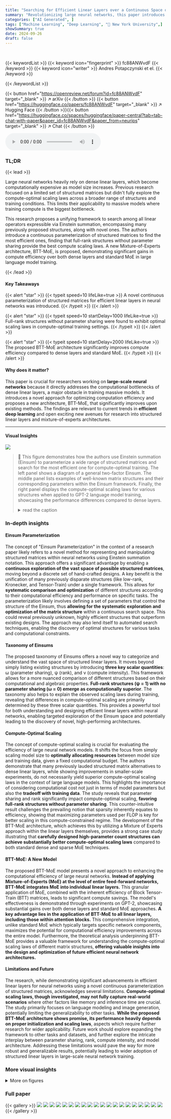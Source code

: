 ```yaml
---
title: "Searching for Efficient Linear Layers over a Continuous Space of Structured Matrices"
summary: "Revolutionizing large neural networks, this paper introduces a continuous parameterization of structured matrices, discovering that full-rank structures without parameter sharing achieve optimal scali..."
categories: ["AI Generated", ]
tags: ["Machine Learning", "Deep Learning", "🏢 New York University",]
showSummary: true
date: 2024-09-26
draft: false
---
```


<br>

{{< keywordList >}}
{{< keyword icon="fingerprint" >}} fc88ANWvdF {{< /keyword >}}
{{< keyword icon="writer" >}} Andres Potapczynski et el. {{< /keyword >}}
 
{{< /keywordList >}}

{{< button href="https://openreview.net/forum?id=fc88ANWvdF" target="_blank" >}}
↗ arXiv
{{< /button >}}
{{< button href="https://huggingface.co/papers/fc88ANWvdF" target="_blank" >}}
↗ Hugging Face
{{< /button >}}{{< button href="https://huggingface.co/spaces/huggingface/paper-central?tab=tab-chat-with-paper&paper_id=fc88ANWvdF&paper_from=neurips" target="_blank" >}}
↗ Chat
{{< /button >}}




<audio controls>
    <source src="https://ai-paper-reviewer.com/fc88ANWvdF/podcast.wav" type="audio/wav">
    Your browser does not support the audio element.
</audio>


### TL;DR


{{< lead >}}

Large neural networks heavily rely on dense linear layers, which become computationally expensive as model size increases.  Previous research focused on a limited set of structured matrices but didn't fully explore the compute-optimal scaling laws across a broader range of structures and training conditions. This limits their applicability to massive models where training compute is the biggest bottleneck.  

This research proposes a unifying framework to search among all linear operators expressible via Einstein summation, encompassing many previously proposed structures, along with novel ones. The authors introduce a continuous parameterization of structured matrices to find the most efficient ones, finding that full-rank structures without parameter sharing provide the best compute scaling laws. A new Mixture-of-Experts architecture, BTT-MoE, is proposed, demonstrating significant gains in compute efficiency over both dense layers and standard MoE in large language model training. 

{{< /lead >}}


#### Key Takeaways

{{< alert "star" >}}
{{< typeit speed=10 lifeLike=true >}} A novel continuous parameterization of structured matrices for efficient linear layers in neural networks was introduced. {{< /typeit >}}
{{< /alert >}}

{{< alert "star" >}}
{{< typeit speed=10 startDelay=1000 lifeLike=true >}} Full-rank structures without parameter sharing were found to exhibit optimal scaling laws in compute-optimal training settings. {{< /typeit >}}
{{< /alert >}}

{{< alert "star" >}}
{{< typeit speed=10 startDelay=2000 lifeLike=true >}} The proposed BTT-MoE architecture significantly improves compute efficiency compared to dense layers and standard MoE. {{< /typeit >}}
{{< /alert >}}

#### Why does it matter?
This paper is crucial for researchers working on **large-scale neural networks** because it directly addresses the computational bottlenecks of dense linear layers, a major obstacle in training massive models.  It introduces a novel approach for optimizing computation efficiency and proposes a new architecture, BTT-MoE, that significantly improves upon existing methods. The findings are relevant to current trends in **efficient deep learning** and open exciting new avenues for research into structured linear layers and mixture-of-experts architectures.

------
#### Visual Insights



![](https://ai-paper-reviewer.com/fc88ANWvdF/figures_1_1.jpg)

> 🔼 This figure demonstrates how the authors use Einstein summation (Einsum) to parameterize a wide range of structured matrices and search for the most efficient one for compute-optimal training.  The left panel shows a diagram of a general two-factor Einsum. The middle panel lists examples of well-known matrix structures and their corresponding parameters within the Einsum framework. Finally, the right panel displays the compute-optimal scaling laws for various structures when applied to GPT-2 language model training, showcasing the performance differences compared to dense layers.
> <details>
> <summary>read the caption</summary>
> Figure 1: We use Einsums to parameterize a wide range of structured matrices and search for the most efficient structure for compute-optimal training. Left: A diagrammatic representation of a general two-factor Einsum. We parameterize the space of Einsums through a real-valued vector θ = (θα, θβ, θη, θδ, θε, θφ, θρ) ∈ [0, 1]7. This space captures many well-known structures through specific values of 0. Middle: Example of well-known structures with their values. Any omitted line implies the value of the entry in the vector is 0. Right: Compute-optimal scaling laws of example structures for GPT-2 on OpenWebText when substituting its dense layers (see details in Section 4).
> </details>







### In-depth insights


#### Einsum Parameterization
The concept of "Einsum Parameterization" in the context of a research paper likely refers to a novel method for representing and manipulating structured matrices within neural networks using Einstein summation notation.  This approach offers a significant advantage by enabling a **continuous exploration of the vast space of possible structured matrices**, moving beyond a discrete set of hand-crafted designs.  A key benefit is the unification of many previously disparate structures (like low-rank, Kronecker, and Tensor-Train) under a single framework. This allows for **systematic comparison and optimization** of different structures according to their computational efficiency and performance on specific tasks.  The parameterization likely involves defining a set of parameters that control the structure of the Einsum, thus **allowing for the systematic exploration and optimization of the matrix structure** within a continuous search space.  This could reveal previously unknown, highly efficient structures that outperform existing designs. The approach may also lend itself to automated search techniques, enabling the discovery of optimal structures for various tasks and computational constraints.

#### Taxonomy of Einsums
The proposed taxonomy of Einsums offers a novel way to categorize and understand the vast space of structured linear layers.  It moves beyond simply listing existing structures by introducing **three key scalar quantities**:  ω (parameter sharing), ψ (rank), and ν (compute intensity). This framework allows for a more nuanced comparison of different structures based on their computational and algebraic properties.  **Full-rank structures (ψ = 1) with no parameter sharing (ω = 0) emerge as computationally superior**.  The taxonomy also helps to explain the observed scaling laws during training, revealing that differences in compute-optimal scaling are primarily determined by these three scalar quantities.  This provides a powerful tool for both understanding and designing efficient linear layers within neural networks, enabling targeted exploration of the Einsum space and potentially leading to the discovery of novel, high-performing architectures.

#### Compute-Optimal Scaling
The concept of compute-optimal scaling is crucial for evaluating the efficiency of large neural network models.  It shifts the focus from simply scaling model size to **optimally allocating resources** between model size and training data, given a fixed computational budget.  The authors demonstrate that many previously lauded structured matrix alternatives to dense linear layers, while showing improvements in smaller-scale experiments, do not necessarily yield superior compute-optimal scaling laws in the context of large language models.  This highlights the importance of considering computational cost not just in terms of model parameters but also the **tradeoff with training data**.  The study reveals that parameter sharing and rank significantly impact compute-optimal scaling, **favoring full-rank structures without parameter sharing**. This counter-intuitive result challenges the prevailing notion that sparsity inherently equates to efficiency, showing that maximizing parameters used per FLOP is key for better scaling in this compute-constrained regime. The development of the BTT-MoE architecture, which achieves this by utilizing a Mixture of Experts approach within the linear layers themselves, provides a strong case study illustrating that **carefully designed high-parameter count structures can achieve substantially better compute-optimal scaling laws** compared to both standard dense and sparse MoE techniques.

#### BTT-MoE: A New Model
The proposed BTT-MoE model presents a novel approach to enhancing the computational efficiency of large neural networks.  **Instead of applying Mixture-of-Experts (MoE) at the level of entire feed-forward networks, BTT-MoE integrates MoE into individual linear layers.** This granular application of MoE, combined with the inherent efficiency of Block Tensor-Train (BTT) matrices, leads to significant compute savings.  The model's effectiveness is demonstrated through experiments on GPT-2, showcasing substantial gains over both dense layers and standard MoE approaches.  **A key advantage lies in the application of BTT-MoE to all linear layers, including those within attention blocks.** This comprehensive integration, unlike standard MoE which typically targets specific network components, maximizes the potential for computational efficiency improvements across the entire model.  Furthermore, the theoretical analysis underpinning BTT-MoE provides a valuable framework for understanding the compute-optimal scaling laws of different matrix structures, **offering valuable insights into the design and optimization of future efficient neural network architectures.**

#### Limitations and Future
The research, while demonstrating significant advancements in efficient linear layers for neural networks using a novel continuous parameterization of structured matrices, acknowledges several limitations.  **Compute-optimal scaling laws, though investigated, may not fully capture real-world scenarios** where other factors like memory and inference time are crucial.  The study primarily focuses on language modeling and image generation, potentially limiting the generalizability to other tasks.  **While the proposed BTT-MoE architecture shows promise, its performance heavily depends on proper initialization and scaling laws**, aspects which require further research for wider applicability. Future work should explore expanding the framework to other tasks and datasets, and further explore the intricate interplay between parameter sharing, rank, compute intensity, and model architecture.  Addressing these limitations would pave the way for more robust and generalizable results, potentially leading to wider adoption of structured linear layers in large-scale neural network training.


### More visual insights

<details>
<summary>More on figures
</summary>


![](https://ai-paper-reviewer.com/fc88ANWvdF/figures_3_1.jpg)

> 🔼 This figure illustrates a taxonomy of Einsum linear structures, visualizing their properties in a 3D space defined by parameter sharing (ω), rank (ψ), and compute intensity (ν).  The plot shows how various known matrix structures (Monarch, Dense, Tensor-Train, Kronecker, BTT, Low-rank) are positioned within this 3D space, highlighting two key subspaces: the BTT subspace (ω=0, maximizing parameters per FLOP) and the full-rank BTT subspace (ω=0, ψ=1).  The figure demonstrates that full-rank BTT structures without parameter sharing generally perform best across multiple tasks.
> <details>
> <summary>read the caption</summary>
> Figure 2: Illustrating the Einsum taxonomy. The 3D graph represents relevant quantities of the Einsum structure such as the amount of parameter sharing ω (x-axis), its rank ψ (y-axis), and its compute intensity ν (z-axis). The structures on the left of the figure appear as dots on the graph based on their coordinates θ. We highlight two key subspaces. (a) The BTT subspace, characterized by no parameter sharing ω = 0, learning the maximum number of parameters per FLOP. (b) The full-rank BTT subspace where ω = 0 and ψ = 1. In Section 4 we show that the full-rank BTT subspace contains the most performant structures across multiple tasks.
> </details>



![](https://ai-paper-reviewer.com/fc88ANWvdF/figures_3_2.jpg)

> 🔼 This figure shows how the three key scalar quantities (ω, ψ, ν) characterizing the space of Einsums affect the compute-optimal scaling laws.  The left panel demonstrates that parameter sharing (ω > 0) negatively impacts scaling performance. The middle panel illustrates that, for structures without parameter sharing (ω = 0), full-rank structures (ψ = 1) exhibit better scaling than low-rank ones (ψ < 1).  Finally, the right panel indicates that, within the subspace of full-rank structures without parameter sharing (ω = 0, ψ = 1), various structures demonstrate near-identical scaling laws compared to dense matrices, suggesting that the absence of parameter sharing and full rank are key factors for efficient linear layers.
> <details>
> <summary>read the caption</summary>
> Figure 4: The taxonomy parameters (ω, ψ) explain differences in the scaling laws. (Left): parameter sharing (ω > 0) leads to worse scaling. (Middle): among structures without parameter sharing (ω = 0), full-rank structures (ψ = 1) scale better than low-rank structures (ψ < 1). (Right): in the (ω = 0, ψ = 1) subspace, various structures have nearly indistinguishable scaling laws compared to dense matrices, suggesting that not implementing parameter sharing and being full-rank are the necessary and sufficient conditions for a compute-efficient linear layer for GPT-2.
> </details>



![](https://ai-paper-reviewer.com/fc88ANWvdF/figures_5_1.jpg)

> 🔼 This figure shows the impact of the three key scalar quantities (ω, ψ, ν) on the scaling laws of different Einsum linear layers in the context of GPT-2 training.  The left panel demonstrates that parameter sharing (ω > 0) negatively affects scaling performance. The middle panel illustrates that, within the parameter-sharing-free subspace (ω = 0), full-rank structures (ψ = 1) exhibit superior scaling compared to low-rank ones (ψ < 1). The right panel reveals that, within the subspace where ω = 0 and ψ = 1, various structures demonstrate very similar scaling behavior to dense matrices.  This suggests that the absence of parameter sharing and full-rank nature are crucial for achieving efficient linear layers.
> <details>
> <summary>read the caption</summary>
> Figure 4: The taxonomy parameters (ω, ψ, ν) explain differences in the scaling laws. (Left): parameter sharing (ω > 0) leads to worse scaling. (Middle): among structures without parameter sharing (ω = 0), full-rank structures (ψ = 1) scale better than low-rank structures (ψ < 1). (Right): in the (ω = 0, ψ = 1) subspace, various structures have nearly indistinguishable scaling laws compared to dense matrices, suggesting that not implementing parameter sharing and being full-rank are the necessary and sufficient conditions for a compute-efficient linear layer for GPT-2.
> </details>



![](https://ai-paper-reviewer.com/fc88ANWvdF/figures_6_1.jpg)

> 🔼 This figure shows the relationship between the taxonomy parameters (ω, ψ, ν) and the compute-optimal scaling laws of different Einsum linear layers in the GPT-2 language model. The left panel shows that parameter sharing (ω > 0) leads to worse scaling laws. The middle panel shows that among structures without parameter sharing (ω = 0), full-rank structures (ψ = 1) exhibit better scaling than low-rank structures (ψ < 1). The right panel demonstrates that within the subspace of structures with no parameter sharing (ω = 0) and full rank (ψ = 1), various structures exhibit nearly identical scaling laws to dense matrices, indicating that the absence of parameter sharing and full rank are crucial for efficient linear layers in GPT-2.
> <details>
> <summary>read the caption</summary>
> Figure 4: The taxonomy parameters (ω, ψ, ν) explain differences in the scaling laws. (Left): parameter sharing (ω > 0) leads to worse scaling. (Middle): among structures without parameter sharing (ω = 0), full-rank structures (ψ = 1) scale better than low-rank structures (ψ < 1). (Right): in the (ω = 0, ψ = 1) subspace, various structures have nearly indistinguishable scaling laws compared to dense matrices, suggesting that not implementing parameter sharing and being full-rank are the necessary and sufficient conditions for a compute-efficient linear layer for GPT-2.
> </details>



![](https://ai-paper-reviewer.com/fc88ANWvdF/figures_7_1.jpg)

> 🔼 This figure shows the compute-optimal scaling laws for three different models: dense GPT-2, standard MoE, and BTT-MoE, demonstrating that BTT-MoE has significantly better scaling laws. The left panel shows the compute-optimal frontier for 8 experts. The middle panel shows the compute multiplier of BTT-MoE and standard MoE relative to dense as a function of FLOPs. The right panel shows how increasing the number of experts improves computational savings.
> <details>
> <summary>read the caption</summary>
> Figure 6: BTT Mixture-of-Experts has significantly better compute-optimal scaling laws than dense GPT-2 and its standard MoE variant. (Left): Compute-optimal frontier with 8. (Middle): 8 experts compute multiplier of BTT-MoE and standard MoE relative to dense as a function of FLOPs required by the dense model to achieve the same loss. (Right): Increasing the number of experts improves computational savings. Mean and standard deviation of the compute multiplier over all compute observations for 8 and 16 experts.
> </details>



![](https://ai-paper-reviewer.com/fc88ANWvdF/figures_8_1.jpg)

> 🔼 This bar chart compares the compute efficiency of different Mixture-of-Experts (MoE) architectures using various base structures: BTT-MoE (Block Tensor Train), Std. MoE (standard MoE), Dense-MoE (dense MoE), and Low-Rank-MoE (low-rank MoE).  The compute multiplier represents the compute efficiency gain over dense models. A higher multiplier indicates greater compute savings. The chart shows that BTT-MoE achieves the highest compute multiplier, demonstrating its superior compute efficiency compared to other MoE architectures.
> <details>
> <summary>read the caption</summary>
> Figure 7: Mean and std dev of compute multipliers for structured MoE. BTT is better than low rank or dense.
> </details>



![](https://ai-paper-reviewer.com/fc88ANWvdF/figures_8_2.jpg)

> 🔼 This figure shows the impact of three key parameters (ω, ψ, ν) on the compute-optimal scaling laws of different Einsum linear layers in a GPT-2 language model.  It demonstrates that parameter sharing (ω) negatively affects scaling, while full-rank structures (ψ = 1) exhibit better scaling than low-rank structures.  Interestingly, the compute intensity (ν) has minimal impact on scaling within the subset of structures without parameter sharing and with full rank.
> <details>
> <summary>read the caption</summary>
> Figure 4: The taxonomy parameters (ω, ψ, ν) explain differences in the scaling laws. (Left): parameter sharing (ω > 0) leads to worse scaling. (Middle): among structures without parameter sharing (ω = 0), full-rank structures (ψ = 1) scale better than low-rank structures (ψ < 1). (Right): in the (ω = 0, ψ = 1) subspace, various structures have nearly indistinguishable scaling laws compared to dense matrices, suggesting that not implementing parameter sharing and being full-rank are the necessary and sufficient conditions for a compute-efficient linear layer for GPT-2.
> </details>



![](https://ai-paper-reviewer.com/fc88ANWvdF/figures_16_1.jpg)

> 🔼 This figure shows the impact of the taxonomy parameters (ω, ψ, ν) on the scaling laws of various Einsum structures when used in GPT-2.  The left panel demonstrates that parameter sharing (ω > 0) negatively affects scaling. The middle panel highlights that, for structures without parameter sharing (ω = 0), full-rank structures (ψ = 1) exhibit superior scaling compared to low-rank structures (ψ < 1). The right panel indicates that within the subspace where ω = 0 and ψ = 1, numerous structures demonstrate comparable scaling laws to dense matrices, implying that the absence of parameter sharing and full-rank nature are crucial for computational efficiency.
> <details>
> <summary>read the caption</summary>
> Figure 4: The taxonomy parameters (ω, ψ, ν) explain differences in the scaling laws. (Left): parameter sharing (ω > 0) leads to worse scaling. (Middle): among structures without parameter sharing (ω = 0), full-rank structures (ψ = 1) scale better than low-rank structures (ψ < 1). (Right): in the (ω = 0, ψ = 1) subspace, various structures have nearly indistinguishable scaling laws compared to dense matrices, suggesting that not implementing parameter sharing and being full-rank are the necessary and sufficient conditions for a compute-efficient linear layer for GPT-2.
> </details>



![](https://ai-paper-reviewer.com/fc88ANWvdF/figures_16_2.jpg)

> 🔼 This figure shows the impact of incorporating the attention head structure into the BTT (Block Tensor Train) model. By aligning the BTT output axes with the attention head structure, the model achieves a 17% improvement in compute efficiency compared to a naive replacement of all attention and FFN (feed-forward network) matrices with BTT.
> <details>
> <summary>read the caption</summary>
> Figure 10: Exploiting attention head structure improves compute-efficiency by an average of 17%.
> </details>



</details>






### Full paper

{{< gallery >}}
<img src="https://ai-paper-reviewer.com/fc88ANWvdF/1.png" class="grid-w50 md:grid-w33 xl:grid-w25" />
<img src="https://ai-paper-reviewer.com/fc88ANWvdF/2.png" class="grid-w50 md:grid-w33 xl:grid-w25" />
<img src="https://ai-paper-reviewer.com/fc88ANWvdF/3.png" class="grid-w50 md:grid-w33 xl:grid-w25" />
<img src="https://ai-paper-reviewer.com/fc88ANWvdF/4.png" class="grid-w50 md:grid-w33 xl:grid-w25" />
<img src="https://ai-paper-reviewer.com/fc88ANWvdF/5.png" class="grid-w50 md:grid-w33 xl:grid-w25" />
<img src="https://ai-paper-reviewer.com/fc88ANWvdF/6.png" class="grid-w50 md:grid-w33 xl:grid-w25" />
<img src="https://ai-paper-reviewer.com/fc88ANWvdF/7.png" class="grid-w50 md:grid-w33 xl:grid-w25" />
<img src="https://ai-paper-reviewer.com/fc88ANWvdF/8.png" class="grid-w50 md:grid-w33 xl:grid-w25" />
<img src="https://ai-paper-reviewer.com/fc88ANWvdF/9.png" class="grid-w50 md:grid-w33 xl:grid-w25" />
<img src="https://ai-paper-reviewer.com/fc88ANWvdF/10.png" class="grid-w50 md:grid-w33 xl:grid-w25" />
<img src="https://ai-paper-reviewer.com/fc88ANWvdF/11.png" class="grid-w50 md:grid-w33 xl:grid-w25" />
<img src="https://ai-paper-reviewer.com/fc88ANWvdF/12.png" class="grid-w50 md:grid-w33 xl:grid-w25" />
<img src="https://ai-paper-reviewer.com/fc88ANWvdF/13.png" class="grid-w50 md:grid-w33 xl:grid-w25" />
<img src="https://ai-paper-reviewer.com/fc88ANWvdF/14.png" class="grid-w50 md:grid-w33 xl:grid-w25" />
<img src="https://ai-paper-reviewer.com/fc88ANWvdF/15.png" class="grid-w50 md:grid-w33 xl:grid-w25" />
<img src="https://ai-paper-reviewer.com/fc88ANWvdF/16.png" class="grid-w50 md:grid-w33 xl:grid-w25" />
<img src="https://ai-paper-reviewer.com/fc88ANWvdF/17.png" class="grid-w50 md:grid-w33 xl:grid-w25" />
<img src="https://ai-paper-reviewer.com/fc88ANWvdF/18.png" class="grid-w50 md:grid-w33 xl:grid-w25" />
<img src="https://ai-paper-reviewer.com/fc88ANWvdF/19.png" class="grid-w50 md:grid-w33 xl:grid-w25" />
<img src="https://ai-paper-reviewer.com/fc88ANWvdF/20.png" class="grid-w50 md:grid-w33 xl:grid-w25" />
{{< /gallery >}}